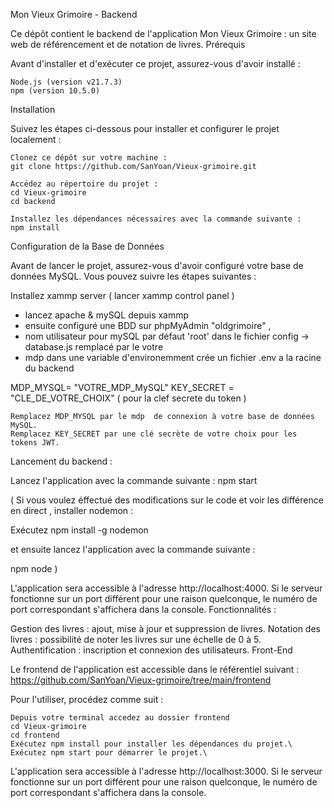 Mon Vieux Grimoire - Backend

Ce dépôt contient le backend de l'application Mon Vieux Grimoire : un site web de référencement et de notation de livres.
Prérequis

Avant d'installer et d'exécuter ce projet, assurez-vous d'avoir installé :

    Node.js (version v21.7.3)
    npm (version 10.5.0)

Installation

Suivez les étapes ci-dessous pour installer et configurer le projet localement :

    Clonez ce dépôt sur votre machine :
    git clone https://github.com/SanYoan/Vieux-grimoire.git

    Accédez au répertoire du projet :
    cd Vieux-grimoire
    cd backend

    Installez les dépendances nécessaires avec la commande suivante :
    npm install

Configuration de la Base de Données

Avant de lancer le projet, assurez-vous d'avoir configuré votre base de données MySQL. Vous pouvez suivre les étapes suivantes :

Installez xammp server ( lancer xammp control panel ) 
- lancez apache & mySQL depuis xammp
- ensuite configuré une BDD sur phpMyAdmin "oldgrimoire" ,
- nom utilisateur pour mySQL par défaut 'root' dans le fichier config -> database.js remplacé par le votre
- mdp dans une variable d'environemment crée un fichier .env a la racine du backend

MDP_MYSQL=   "VOTRE_MDP_MySQL"
KEY_SECRET = "CLE_DE_VOTRE_CHOIX" ( pour la clef secrete du token )

  
    Remplacez MDP_MYSQL par le mdp  de connexion à votre base de données MySQL.
    Remplacez KEY_SECRET par une clé secrète de votre choix pour les tokens JWT.

Lancement du backend :

Lancez l'application avec la commande suivante :
npm start

( Si vous voulez éffectué des modifications sur le code et voir les différence en direct , installer nodemon : 

Exécutez npm install -g nodemon

et ensuite lancez l'application avec la commande suivante : 

npm node 
)

L'application sera accessible à l'adresse http://localhost:4000. Si le serveur fonctionne sur un port différent pour une raison quelconque, le numéro de port correspondant s'affichera dans la console.
Fonctionnalités :

Gestion des livres : ajout, mise à jour et suppression de livres.
Notation des livres : possibilité de noter les livres sur une échelle de 0 à 5.
Authentification : inscription et connexion des utilisateurs.
Front-End

Le frontend de l'application est accessible dans le référentiel suivant :
https://github.com/SanYoan/Vieux-grimoire/tree/main/frontend

Pour l'utiliser, procédez comme suit :

    Depuis votre terminal accedez au dossier frontend 
    cd Vieux-grimoire
    cd frontend
    Exécutez npm install pour installer les dépendances du projet.\
    Exécutez npm start pour démarrer le projet.\

L'application sera accessible à l'adresse http://localhost:3000. Si le serveur fonctionne sur un port différent pour une raison quelconque, le numéro de port correspondant s'affichera dans la console.

